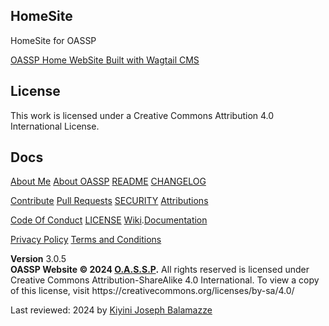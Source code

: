 ## HomeSite

HomeSite for OASSP

[OASSP Home WebSite Built with Wagtail CMS](https://docs.wagtail.org/en/stable/getting_started/tutorial.html)

## License
This work is licensed under a Creative Commons Attribution 4.0 International License.


  
## Docs

[About Me](https://github.com/josephkb87)   [About OASSP](https://wwww.oassp.org/index.html)   [README](../docs/README.md)   [CHANGELOG](../docs/CHANGELOG.md) 

[Contribute](../docs/CONTRIBUTING.md) [Pull Requests](../docs/blob/PRs.md)  [SECURITY](../docs/SECURITY.md) [Attributions](..docs/Attributions.md)

[Code Of Conduct](../docs/CodeOfConduct.md) [LICENSE](../docs/LICENSE.md) [Wiki](https://oassp.github.io/wiki).[Documentation](https://oassp.github.io/docs.html) 

<a href="https://oassp.github.io/privacy">Privacy Policy</a> <a href="https://oassp.github.io/termsandconditions">Terms and Conditions</a>


<footer class="main-footer">
    <div class="float-right d-none d-sm-block">
      <b> Version</b> 3.0.5
    </div>
    <strong> 
OASSP Website &copy; 2024 <a href="https://www.oassp.org">O.A.S.S.P</a>.</strong> All rights
    reserved is licensed under Creative Commons Attribution-ShareAlike 4.0 International. To view a copy of this license, visit https://creativecommons.org/licenses/by-sa/4.0/ 
  </footer>
        
Last reviewed: 2024 by [Kiyini Joseph Balamazze](https://github.com/josephkb87)

